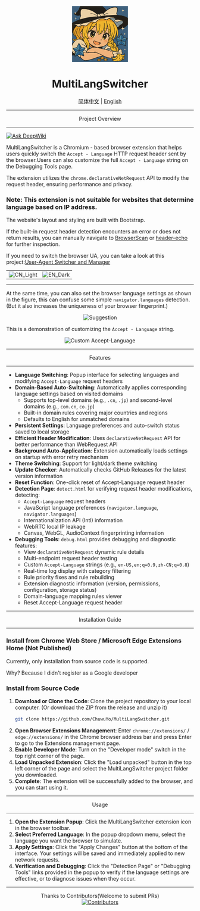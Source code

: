 <div align="center">
    <img src="../../images/icon256.png" alt="MultiLangSwitcher Icon" width="150" height="150"> <h1>MultiLangSwitcher</h1>
    <a href="../../README.md">简体中文</a> | <a href="README_EN.md">English</a> </div>


---

<div align="center">
Project Overview

</div>

---

[![Ask DeepWiki](https://deepwiki.com/badge.svg)](https://deepwiki.com/ChuwuYo/MultiLangSwitcher)

MultiLangSwitcher is a Chromium - based browser extension that helps users quickly switch the `Accept - Language` HTTP request header sent by the browser.Users can also customize the full `Accept - Language` string on the Debugging Tools page.

The extension utilizes the `chrome.declarativeNetRequest` API to modify the request header, ensuring performance and privacy.

### Note: This extension is not suitable for websites that determine language based on IP address.

The website's layout and styling are built with Bootstrap.

If the built-in request header detection encounters an error or does not return results, you can manually navigate to [BrowserScan](https://www.browserscan.net) or [header-echo](https://header-echo.addr.tools/) for further inspection.

If you need to switch the browser UA, you can take a look at this project:[User-Agent Switcher and Manager](https://github.com/ray-lothian/UserAgent-Switcher)

<center>
    <table>
        <tr>
            <td>
                <img src="https://github.com/user-attachments/assets/b5f35aef-ef5a-4f9b-bcaa-d6e05ae3ccd3" alt="CN_Light">
            </td>
            <td>
                <img src="https://github.com/user-attachments/assets/acea080d-cf67-47ca-9989-144a334a602c" alt="EN_Dark">
            </td>
        </tr>
    </table>
</center>

---

At the same time, you can also set the browser language settings as shown in the figure, this can confuse some simple  `navigator.languages`  detection.(But it also increases the uniqueness of your browser fingerprint.)

<div align="center">
    <img src="https://github.com/user-attachments/assets/676cc724-c2da-481d-a605-9757df75c16c" alt="Suggestion">
</div>

This is a demonstration of customizing the `Accept - Language` string.

<div align="center">
    <img src="https://github.com/user-attachments/assets/056a82cc-f89c-4aee-b0ce-0b490f206f00" alt="Custom Accept-Language">
</div>

***

<div align="center">
Features
</div>

***

* **Language Switching**: Popup interface for selecting languages and modifying `Accept-Language` request headers
* **Domain-Based Auto-Switching**: Automatically applies corresponding language settings based on visited domains
  - Supports top-level domains (e.g., `.cn`, `.jp`) and second-level domains (e.g., `com.cn`, `co.jp`)
  - Built-in domain rules covering major countries and regions
  - Defaults to English for unmatched domains
* **Persistent Settings**: Language preferences and auto-switch status saved to local storage
* **Efficient Header Modification**: Uses `declarativeNetRequest` API for better performance than WebRequest API
* **Background Auto-Application**: Extension automatically loads settings on startup with error retry mechanism
* **Theme Switching**: Support for light/dark theme switching
* **Update Checker**: Automatically checks GitHub Releases for the latest version information
* **Reset Function**: One-click reset of Accept-Language request header
* **Detection Page**: `detect.html` for verifying request header modifications, detecting:
  - `Accept-Language` request headers
  - JavaScript language preferences (`navigator.language`, `navigator.languages`)
  - Internationalization API (Intl) information
  - WebRTC local IP leakage
  - Canvas, WebGL, AudioContext fingerprinting information
* **Debugging Tools**: `debug.html` provides debugging and diagnostic features:
  - View `declarativeNetRequest` dynamic rule details
  - Multi-endpoint request header testing
  - Custom `Accept-Language` strings (e.g., `en-US,en;q=0.9,zh-CN;q=0.8`)
  - Real-time log display with category filtering
  - Rule priority fixes and rule rebuilding
  - Extension diagnostic information (version, permissions, configuration, storage status)
  - Domain-language mapping rules viewer
  - Reset Accept-Language request header

***

<div align="center">
Installation Guide
</div>

***

### Install from Chrome Web Store / Microsoft Edge Extensions Home (Not Published)

Currently, only installation from source code is supported.

Why? Because I didn't register as a Google developer

### Install from Source Code

1.  **Download or Clone the Code**: Clone the project repository to your local computer. (Or download the ZIP from the release and unzip it)
    ```bash
    git clone https://github.com/ChuwuYo/MultiLangSwitcher.git
    ```
2.  **Open Browser Extensions Management**: Enter `chrome://extensions/` / `edge://extensions/` in the Chrome browser address bar and press Enter to go to the Extensions management page.
3.  **Enable Developer Mode**: Turn on the "Developer mode" switch in the top right corner of the page.
4.  **Load Unpacked Extension**: Click the "Load unpacked" button in the top left corner of the page and select the MultiLangSwitcher project folder you downloaded.
5.  **Complete**: The extension will be successfully added to the browser, and you can start using it.

***

<div align="center">
Usage
</div>

***

1.  **Open the Extension Popup**: Click the MultiLangSwitcher extension icon in the browser toolbar.
2.  **Select Preferred Language**: In the popup dropdown menu, select the language you want the browser to simulate.
3.  **Apply Settings**: Click the "Apply Changes" button at the bottom of the interface. Your settings will be saved and immediately applied to new network requests.
4.  **Verification and Debugging**: Click the "Detection Page" or "Debugging Tools" links provided in the popup to verify if the language settings are effective, or to diagnose issues when they occur.

***

<div align="center">
Thanks to Contributors(Welcome to submit PRs)
</div>

<div align="center">
<a href="https://github.com/ChuwuYo/MultiLangSwitcher/graphs/contributors" target="_blank">
  <img src="https://contrib.rocks/image?repo=ChuwuYo/MultiLangSwitcher" alt="Contributors" />
</a>
</div>
